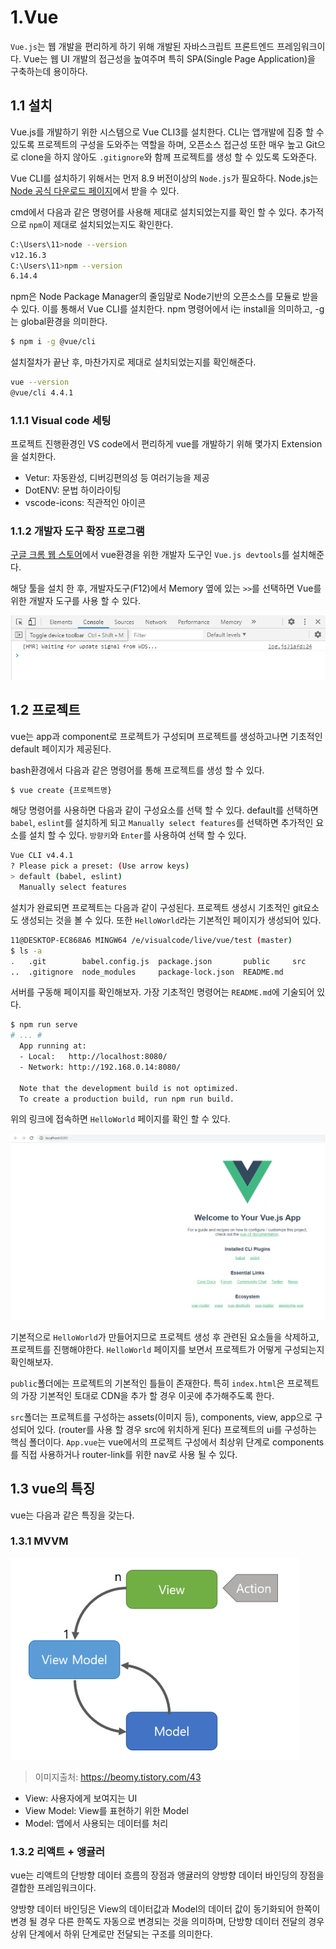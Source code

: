# 1.Vue

`Vue.js`는 웹 개발을 편리하게 하기 위해 개발된 자바스크립트 프론트엔드 프레임워크이다. Vue는 웹 UI 개발의 접근성을 높여주며 특히 SPA(Single Page Application)을 구축하는데 용이하다.




## 1.1 설치
Vue.js를 개발하기 위한 시스템으로 Vue CLI3를 설치한다. CLI는 앱개발에 집중 할 수 있도록 프로젝트의 구성을 도와주는 역할을 하며, 오픈소스 접근성 또한 매우 높고 Git으로 clone을 하지 않아도 `.gitignore`와 함께 프로젝트를 생성 할 수 있도록 도와준다.

Vue CLI를 설치하기 위해서는 먼저 8.9 버전이상의 `Node.js`가 필요하다. Node.js는 [Node 공식 다운로드 페이지](https://nodejs.org/ko/download/)에서 받을 수 있다.

cmd에서 다음과 같은 명령어를 사용해 제대로 설치되었는지를 확인 할 수 있다. 추가적으로 `npm`이 제대로 설치되었는지도 확인한다.

```bash
C:\Users\11>node --version
v12.16.3
C:\Users\11>npm --version
6.14.4
```



npm은 Node Package Manager의 줄임말로 Node기반의 오픈소스를 모듈로 받을 수 있다. 이를 통해서 Vue CLI를 설치한다. npm 명령어에서 i는 install을 의미하고, -g는 global환경을 의미한다.

```bash
$ npm i -g @vue/cli
```



설치절차가 끝난 후, 마찬가지로 제대로 설치되었는지를 확인해준다.

```bash
vue --version
@vue/cli 4.4.1
```



### 1.1.1 Visual code 세팅

프로젝트 진행환경인 VS code에서 편리하게 vue를 개발하기 위해 몇가지 Extension을 설치한다.

- Vetur: 자동완성, 디버깅편의성 등 여러기능을 제공
- DotENV: 문법 하이라이팅
- vscode-icons: 직관적인 아이콘



### 1.1.2 개발자 도구 확장 프로그램

[구글 크롬 웹 스토어](https://chrome.google.com/webstore)에서 vue환경을 위한 개발자 도구인 `Vue.js devtools`를 설치해준다.

해당 툴을 설치 한 후, 개발자도구(F12)에서 Memory 옆에 있는 `>>`를 선택하면 Vue를 위한 개발자 도구를 사용 할 수 있다.

![image-20200601194437985](images/image-20200601194437985.png)




## 1.2 프로젝트

vue는 app과 component로 프로젝트가 구성되며 프로젝트를 생성하고나면 기초적인 default 페이지가 제공된다. 

bash환경에서 다음과 같은 명령어를 통해 프로젝트를 생성 할 수 있다.

```bash
$ vue create {프로젝트명}
```



해당 명령어를 사용하면 다음과 같이 구성요소를 선택 할 수 있다. default를 선택하면 `babel`, `eslint`를 설치하게 되고 `Manually select features`를 선택하면 추가적인 요소를 설치 할 수 있다. `방향키`와 `Enter`를 사용하여 선택 할 수 있다.

```bash
Vue CLI v4.4.1
? Please pick a preset: (Use arrow keys)
> default (babel, eslint) 
  Manually select features 
```



설치가 완료되면 프로젝트는 다음과 같이 구성된다. 프로젝트 생성시 기초적인 git요소도 생성되는 것을 볼 수 있다. 또한 `HelloWorld`라는 기본적인 페이지가 생성되어 있다.

```bash
11@DESKTOP-EC868A6 MINGW64 /e/visualcode/live/vue/test (master)
$ ls -a
.   .git        babel.config.js  package.json       public     src
..  .gitignore  node_modules     package-lock.json  README.md
```



서버를 구동해 페이지를 확인해보자. 가장 기초적인 명령어는 `README.md`에 기술되어 있다.

```bash
$ npm run serve
# ... #
  App running at:
  - Local:   http://localhost:8080/
  - Network: http://192.168.0.14:8080/

  Note that the development build is not optimized.
  To create a production build, run npm run build.
```



위의 링크에 접속하면 `HelloWorld` 페이지를 확인 할 수 있다.

![image-20200601192416969](images/image-20200601192416969.png)



기본적으로 `HelloWorld`가 만들어지므로 프로젝트 생성 후 관련된 요소들을 삭제하고, 프로젝트를 진행해야한다. `HelloWorld` 페이지를 보면서 프로젝트가 어떻게 구성되는지 확인해보자.

`public`폴더에는 프로젝트의 기본적인 틀들이 존재한다. 특히 `index.html`은 프로젝트의 가장 기본적인 토대로 CDN을 추가 할 경우 이곳에 추가해주도록 한다.

`src`폴더는 프로젝트를 구성하는 assets(이미지 등), components, view, app으로 구성되어 있다. (router를 사용 할 경우 src에 위치하게 된다) 프로젝트의 ui를 구성하는 핵심 폴더이다. `App.vue`는 vue에서의 프로젝트 구성에서 최상위 단계로 components를 직접 사용하거나 router-link를 위한 nav로 사용 될 수 있다.



## 1.3 vue의 특징

vue는 다음과 같은 특징을 갖는다.



### 1.3.1 MVVM

![image-20200601193332339](images/image-20200601193332339.png)

> 이미지출처: https://beomy.tistory.com/43

- View: 사용자에게 보여지는 UI
- View Model: View를 표현하기 위한 Model
- Model: 앱에서 사용되는 데이터를 처리



### 1.3.2 리액트 + 앵귤러

vue는 리액트의 단방향 데이터 흐름의 장점과 앵귤러의 양방향 데이터 바인딩의 장점을 결합한 프레임워크이다. 

양방향 데이터 바인딩은 View의 데이터값과 Model의 데이터 값이 동기화되어 한쪽이 변경 될 경우 다른 한쪽도 자동으로 변경되는 것을 의미하며, 단방향 데이터 전달의 경우 상위 단계에서 하위 단계로만 전달되는 구조를 의미한다.
